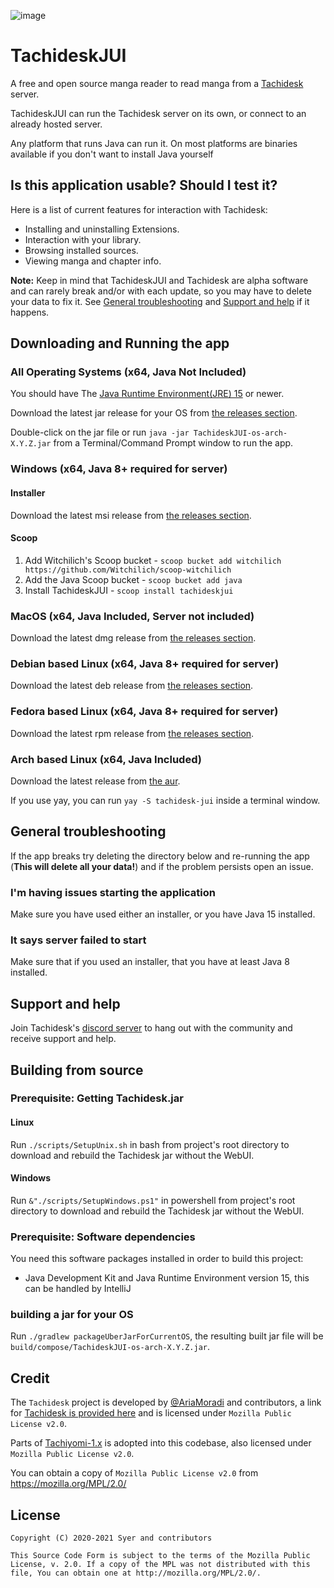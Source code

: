 
![image](https://github.com/Suwayomi/Tachidesk/raw/master/server/src/main/resources/icon/faviconlogo.png)
# TachideskJUI
A free and open source manga reader to read manga from a [Tachidesk](https://github.com/Suwayomi/Tachidesk) server.

TachideskJUI can run the Tachidesk server on its own, or connect to an already hosted server. 

Any platform that runs Java can run it. On most platforms are binaries available if you don't want to install Java yourself

## Is this application usable? Should I test it?
Here is a list of current features for interaction with Tachidesk:

- Installing and uninstalling Extensions.
- Interaction with your library.
- Browsing installed sources.
- Viewing manga and chapter info.

**Note:** Keep in mind that TachideskJUI and Tachidesk are alpha software and can rarely break and/or with each update, so you may have to delete your data to fix it. See [General troubleshooting](#general-troubleshooting) and [Support and help](#support-and-help) if it happens.

## Downloading and Running the app
### All Operating Systems (x64, Java Not Included)
You should have The [Java Runtime Environment(JRE) 15](https://jdk.java.net/15/) or newer.

Download the latest jar release for your OS from [the releases section](https://github.com/Suwayomi/TachideskJUI/releases).

Double-click on the jar file or run `java -jar TachideskJUI-os-arch-X.Y.Z.jar` from a Terminal/Command Prompt window to run the app.

### Windows (x64, Java 8+ required for server)
#### Installer
Download the latest msi release from [the releases section](https://github.com/Suwayomi/TachideskJUI/releases).
#### Scoop
1. Add Witchilich's Scoop bucket - `scoop bucket add witchilich https://github.com/Witchilich/scoop-witchilich`
2. Add the Java Scoop bucket - `scoop bucket add java`
3. Install TachideskJUI - `scoop install tachideskjui`

### MacOS (x64, Java Included, Server not included)
Download the latest dmg release from [the releases section](https://github.com/Suwayomi/TachideskJUI/releases).

### Debian based Linux (x64, Java 8+ required for server)
Download the latest deb release from [the releases section](https://github.com/Suwayomi/TachideskJUI/releases).

### Fedora based Linux (x64, Java 8+ required for server)
Download the latest rpm release from [the releases section](https://github.com/Suwayomi/TachideskJUI/releases).

### Arch based Linux (x64, Java Included)
Download the latest release from [the aur](https://aur.archlinux.org/packages/tachidesk-jui/).

If you use yay, you can run `yay -S tachidesk-jui` inside a terminal window.

## General troubleshooting
If the app breaks try deleting the directory below and re-running the app (**This will delete all your data!**) and if the problem persists open an issue.

### I'm having issues starting the application
Make sure you have used either an installer, or you have Java 15 installed.

### It says server failed to start
Make sure that if you used an installer, that you have at least Java 8 installed.

## Support and help
Join Tachidesk's [discord server](https://discord.gg/wgPyb7hE5d) to hang out with the community and receive support and help.

## Building from source
### Prerequisite: Getting Tachidesk.jar
#### Linux
Run `./scripts/SetupUnix.sh` in bash from project's root directory to download and rebuild the Tachidesk jar without the WebUI.
#### Windows
Run `&"./scripts/SetupWindows.ps1"` in powershell from project's root directory to download and rebuild the Tachidesk jar without the WebUI.
### Prerequisite: Software dependencies
You need this software packages installed in order to build this project:
- Java Development Kit and Java Runtime Environment version 15, this can be handled by IntelliJ
### building a jar for your OS
Run `./gradlew packageUberJarForCurrentOS`, the resulting built jar file will be `build/compose/TachideskJUI-os-arch-X.Y.Z.jar`.

## Credit
The `Tachidesk` project is developed by [@AriaMoradi](https://github.com/AriaMoradi) and contributors, a link for [Tachidesk is provided here](https://github.com/Suwayomi/Tachidesk) and is licensed under `Mozilla Public License v2.0`.

Parts of [Tachiyomi-1.x](https://github.com/tachiyomiorg/tachiyomi-1.x) is adopted into this codebase, also licensed under `Mozilla Public License v2.0`.

You can obtain a copy of `Mozilla Public License v2.0` from https://mozilla.org/MPL/2.0/

## License

    Copyright (C) 2020-2021 Syer and contributors

    This Source Code Form is subject to the terms of the Mozilla Public
    License, v. 2.0. If a copy of the MPL was not distributed with this
    file, You can obtain one at http://mozilla.org/MPL/2.0/.
